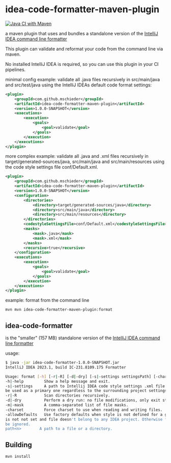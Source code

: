 # idea-code-formatter-maven-plugin

[![Java CI with Maven](https://github.com/mschieder/idea-code-formatter/actions/workflows/maven.yml/badge.svg?branch=main)](https://github.com/mschieder/idea-code-formatter/actions/workflows/maven.yml)

a maven plugin that uses and bundles a standalone version of the [IntelliJ
IDEA command line formatter](https://www.jetbrains.com/help/idea/command-line-formatter.html)

This plugin can validate and reformat your code from the command line via maven.

No installed IntelliJ IDEA is required, so you can use this plugin in your CI pipelines.

minimal config example: validate all .java files recursively in src/main/java and src/test/java using the IntelliJ IDEAs default code format settings:

```xml
<plugin>
    <groupId>com.github.mschieder</groupId>
    <artifactId>idea-code-formatter-maven-plugin</artifactId>
    <version>1.0.0-SNAPSHOT</version>
    <executions>
        <execution>
            <goals>
                <goal>validate</goal>
            </goals>
        </execution>
    </executions>
</plugin>
```

more complex example: 
validate all .java and .xml files recursively in target/generated-sources/java, src/main/java and src/main/resources using the code style settings file conf/Default.xml.

```xml
<plugin>
    <groupId>com.github.mschieder</groupId>
    <artifactId>idea-code-formatter-maven-plugin</artifactId>
    <version>1.0.0-SNAPSHOT</version>
    <configuration>
        <directories>
            <directory>target/generated-sources/java</directory>
            <directory>src/main/java</directory>
            <directory>src/main/resources</directory>
        </directories>
        <codestyleSettingsFile>conf/Default.xml</codestyleSettingsFile>
        <masks>
            <mask>.java</mask>
            <mask>.xml</mask>
        </masks>
        <recursive>true</recursive>
    </configuration>
    <executions>
        <execution>
            <goals>
                <goal>validate</goal>
            </goals>
        </execution>
    </executions>
</plugin>
```

example: format from the command line

```bash
mvn mvn idea-code-formatter-maven-plugin:format
```

## idea-code-formatter
is the "smaller" (157 MB) standalone version of the [IntelliJ
IDEA command line formatter](https://www.jetbrains.com/help/idea/command-line-formatter.html)

usage:

```bash
$ java -jar idea-code-formatter-1.0.0-SNAPSHOT.jar
IntelliJ IDEA 2023.1, build IC-231.8109.175 Formatter

Usage: format [-h] [-r|-R] [-d|-dry] [-s|-settings settingsPath] [-charset charsetName] [-allowDefaults] path1 path2...
-h|-help         Show a help message and exit.
-s|-settings     A path to Intellij IDEA code style settings .xml file. This setting will be
be used as a primary one regardless to the surrounding project settings
-r|-R            Scan directories recursively.
-d|-dry          Perform a dry run: no file modifications, only exit status.
-m|-mask         A comma-separated list of file masks.
-charset         Force charset to use when reading and writing files.
-allowDefaults   Use factory defaults when style is not defined for a given file. I.e. when -s
is not not set and file doesn't belong to any IDEA project. Otherwise file will
be ignored.
path<n>        A path to a file or a directory.
```

## Building

```bash
mvn install
```